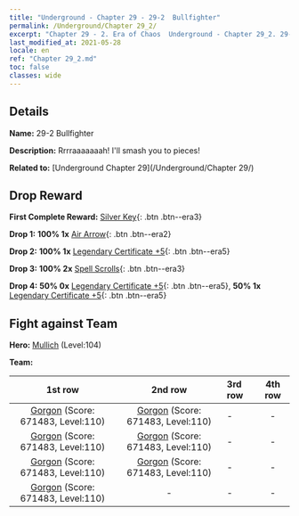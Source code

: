 ```yaml
---
title: "Underground - Chapter 29 - 29-2  Bullfighter"
permalink: /Underground/Chapter 29_2/
excerpt: "Chapter 29 - 2. Era of Chaos  Underground - Chapter 29_2. 29-2  Bullfighter"
last_modified_at: 2021-05-28
locale: en
ref: "Chapter 29_2.md"
toc: false
classes: wide
---
```


## Details

 **Name:** 29-2  Bullfighter

 **Description:**       Rrrraaaaaaah! I'll smash you to pieces!

 **Related to:** [Underground Chapter 29](/Underground/Chapter 29/)

## Drop Reward

 **First Complete Reward:** [Silver Key](/Items/con_693/){: .btn .btn--era3}

 **Drop 1:** **100% 1x** [Air Arrow](/Items/her_449/){: .btn .btn--era2}

 **Drop 2:** **100% 1x** [Legendary Certificate +5](/Items/mat_102/){: .btn .btn--era5}

 **Drop 3:** **100% 2x** [Spell Scrolls](/Items/con_694/){: .btn .btn--era3}

 **Drop 4:** **50% 0x** [Legendary Certificate +5](/Items/mat_102/){: .btn .btn--era5}, **50% 1x** [Legendary Certificate +5](/Items/mat_102/){: .btn .btn--era5}


## Fight against Team
 **Hero:** [Mullich](/heroes/Mullich/) (Level:104)

 **Team:**


  | 1st row | 2nd row | 3rd row | 4th row |
  |:----:|:----:|:----|:----:|
  | [Gorgon](/units/Gorgon/) (Score: 671483, Level:110)  | [Gorgon](/units/Gorgon/) (Score: 671483, Level:110)  | - | - |
  | [Gorgon](/units/Gorgon/) (Score: 671483, Level:110)  | [Gorgon](/units/Gorgon/) (Score: 671483, Level:110)  | - | - |
  | [Gorgon](/units/Gorgon/) (Score: 671483, Level:110)  | [Gorgon](/units/Gorgon/) (Score: 671483, Level:110)  | - | - |
  | [Gorgon](/units/Gorgon/) (Score: 671483, Level:110)  | - | - | - |


